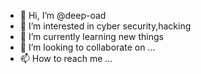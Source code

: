 - 👋 Hi, I’m @deep-oad
- 👀 I’m interested in cyber security,hacking
- 🌱 I’m currently learning new things
- 💞️ I’m looking to collaborate on ...
- 📫 How to reach me ...

<!---
deep-oad/deep-oad is a ✨ special ✨ repository because its `README.md` (this file) appears on your GitHub profile.
You can click the Preview link to take a look at your changes.
--->
